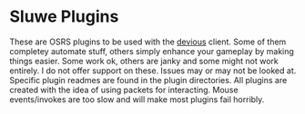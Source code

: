 # Sluwe Plugins

These are OSRS plugins to be used with the [devious](https://github.com/jbx5/devious-client) client. Some of
them completey automate stuff, others simply enhance your gameplay by making things easier. Some work ok, others are
janky and some might not work entirely. I do not offer support on these. Issues may or may not be looked at. Specific
plugin readmes are found in the plugin directories. All plugins are created with the idea of using packets for
interacting. Mouse events/invokes are too slow and will make most plugins fail horribly.
